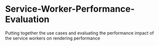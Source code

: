 # Service-Worker-Performance-Evaluation
Putting together the use cases and evaluating the performance impact of the service workers on rendering performance
